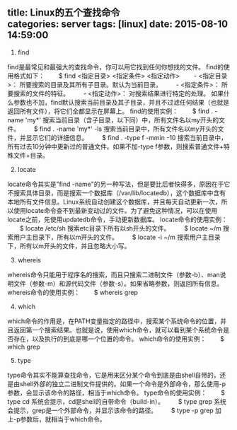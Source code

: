 title: Linux的五个查找命令			
categories: server
tags: [linux]
date: 2015-08-10 14:59:00
---

1. find

find是最常见和最强大的查找命令，你可以用它找到任何你想找的文件。
find的使用格式如下：
　　$ find <指定目录> <指定条件> <指定动作>
　　- <指定目录>： 所要搜索的目录及其所有子目录。默认为当前目录。
　　- <指定条件>： 所要搜索的文件的特征。
　　- <指定动作>： 对搜索结果进行特定的处理。
如果什么参数也不加，find默认搜索当前目录及其子目录，并且不过滤任何结果（也就是返回所有文件），将它们全都显示在屏幕上。
find的使用实例：
　　$ find . -name 'my*'
搜索当前目录（含子目录，以下同）中，所有文件名以my开头的文件。
　　$ find . -name 'my*' -ls
搜索当前目录中，所有文件名以my开头的文件，并显示它们的详细信息。
　　$ find . -type f -mmin -10
搜索当前目录中，所有过去10分钟中更新过的普通文件。如果不加-type f参数，则搜索普通文件+特殊文件+目录。

2. locate

locate命令其实是"find -name"的另一种写法，但是要比后者快得多，原因在于它不搜索具体目录，而是搜索一个数据库（/var/lib/locatedb），这个数据库中含有本地所有文件信息。Linux系统自动创建这个数据库，并且每天自动更新一次，所以使用locate命令查不到最新变动过的文件。为了避免这种情况，可以在使用locate之前，先使用updatedb命令，手动更新数据库。
locate命令的使用实例：
　　$ locate /etc/sh
搜索etc目录下所有以sh开头的文件。
　　$ locate ~/m
搜索用户主目录下，所有以m开头的文件。
　　$ locate -i ~/m
搜索用户主目录下，所有以m开头的文件，并且忽略大小写。

3. whereis

whereis命令只能用于程序名的搜索，而且只搜索二进制文件（参数-b）、man说明文件（参数-m）和源代码文件（参数-s）。如果省略参数，则返回所有信息。
whereis命令的使用实例：
　　$ whereis grep

4. which

which命令的作用是，在PATH变量指定的路径中，搜索某个系统命令的位置，并且返回第一个搜索结果。也就是说，使用which命令，就可以看到某个系统命令是否存在，以及执行的到底是哪一个位置的命令。
which命令的使用实例：
　　$ which grep

5. type

type命令其实不能算查找命令，它是用来区分某个命令到底是由shell自带的，还是由shell外部的独立二进制文件提供的。如果一个命令是外部命令，那么使用-p参数，会显示该命令的路径，相当于which命令。
type命令的使用实例：
　　$ type cd
系统会提示，cd是shell的自带命令（build-in）。
　　$ type grep
系统会提示，grep是一个外部命令，并显示该命令的路径。
　　$ type -p grep
加上-p参数后，就相当于which命令。
